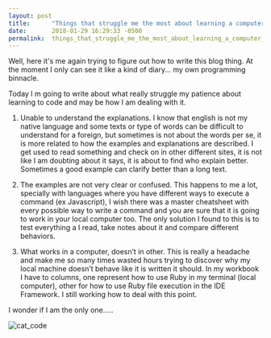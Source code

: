 ```yaml
---
layout: post
title:      "Things that struggle me the most about learning a computer language"
date:       2018-01-29 16:29:33 -0500
permalink:  things_that_struggle_me_the_most_about_learning_a_computer_language
---
```



Well, here it's me again trying to figure out how to write this blog thing. At the moment I only can see it like a kind of diary... my own programming binnacle.

Today I m going to write about what really struggle my patience about learning to code and may be how I am dealing with it.

1. Unable to understand the explanations.
I know that english is not my native language and some texts or type of words can be difficult to understand for a foreign, but sometimes is not about the words per se, it is more related to  how the examples and explanations are described. I get used to read something and check on in other different sites, it is not like I am doubting about it says, it is about to find who explain better. Sometimes a good example can clarify better than a long text.

2. The examples are not very clear or confused.
This happens to me a lot, specially with languages where you have different ways to execute a command (ex Javascript), I wish there was a master cheatsheet with every possible way to write a command and you are sure that it is going to work in your local computer too.
The only solution I found to this is to test everything a I read, take notes about it and compare different behaviors. 

3. What works in a computer, doesn’t in other.
This is really a headache and make me so many times wasted hours trying to discover why my local machine doesn’t behave like it is written it should. In my workbook I have to columns, one represent how to use Ruby in my terminal (local computer), other for how to use Ruby file execution in the IDE Framework. I still working how to deal with this point.

I wonder if I am the only one…..

 ![cat_code](http://www.redhikari.com/clients/learnco/car2.jpg)











